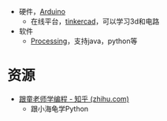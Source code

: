 - 硬件，[Arduino](../电子/Arduino.md)
	- 在线平台，[tinkercad](https://www.tinkercad.com/)，可以学习3d和电路
- 软件
	- [Processing](../Processing/Processing.md)，支持java，python等

# 资源
- [跟童老师学编程 - 知乎 (zhihu.com)](https://www.zhihu.com/column/c2game)
	- 跟小海龟学Python